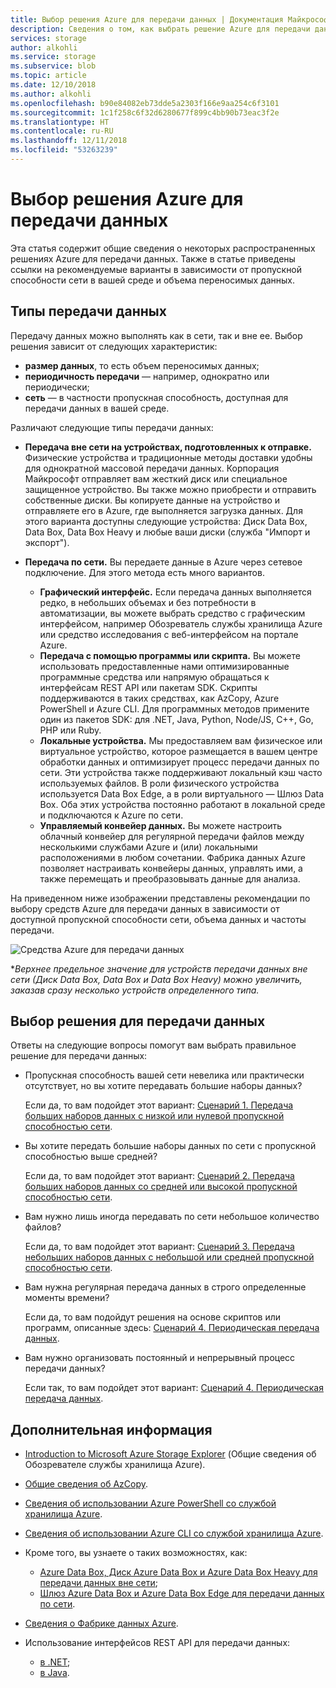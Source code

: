 ```yaml
---
title: Выбор решения Azure для передачи данных | Документация Майкрософт
description: Сведения о том, как выбрать решение Azure для передачи данных, исходя из объема данных и доступной пропускной способности сети в вашей среде
services: storage
author: alkohli
ms.service: storage
ms.subservice: blob
ms.topic: article
ms.date: 12/10/2018
ms.author: alkohli
ms.openlocfilehash: b90e84082eb73dde5a2303f166e9aa254c6f3101
ms.sourcegitcommit: 1c1f258c6f32d6280677f899c4bb90b73eac3f2e
ms.translationtype: HT
ms.contentlocale: ru-RU
ms.lasthandoff: 12/11/2018
ms.locfileid: "53263239"
---
```

# <a name="choose-an-azure-solution-for-data-transfer"></a>Выбор решения Azure для передачи данных

Эта статья содержит общие сведения о некоторых распространенных решениях Azure для передачи данных. Также в статье приведены ссылки на рекомендуемые варианты в зависимости от пропускной способности сети в вашей среде и объема переносимых данных.

## <a name="types-of-data-movement"></a>Типы передачи данных

Передачу данных можно выполнять как в сети, так и вне ее. Выбор решения зависит от следующих характеристик:

- **размер данных**, то есть объем переносимых данных;
- **периодичность передачи** — например, однократно или периодически;
- **сеть** — в частности пропускная способность, доступная для передачи данных в вашей среде.

Различают следующие типы передачи данных:

- **Передача вне сети на устройствах, подготовленных к отправке.** Физические устройства и традиционные методы доставки удобны для однократной массовой передачи данных. Корпорация Майкрософт отправляет вам жесткий диск или специальное защищенное устройство. Вы также можно приобрести и отправить собственные диски. Вы копируете данные на устройство и отправляете его в Azure, где выполняется загрузка данных.  Для этого варианта доступны следующие устройства: Диск Data Box, Data Box, Data Box Heavy и любые ваши диски (служба "Импорт и экспорт").

- **Передача по сети.** Вы передаете данные в Azure через сетевое подключение. Для этого метода есть много вариантов.

    - **Графический интерфейс.** Если передача данных выполняется редко, в небольших объемах и без потребности в автоматизации, вы можете выбрать средство с графическим интерфейсом, например Обозреватель службы хранилища Azure или средство исследования с веб-интерфейсом на портале Azure.
    - **Передача с помощью программы или скрипта.** Вы можете использовать предоставленные нами оптимизированные программные средства или напрямую обращаться к интерфейсам REST API или пакетам SDK. Скрипты поддерживаются в таких средствах, как AzCopy, Azure PowerShell и Azure CLI. Для программных методов примените один из пакетов SDK: для .NET, Java, Python, Node/JS, C++, Go, PHP или Ruby.
    - **Локальные устройства.** Мы предоставляем вам физическое или виртуальное устройство, которое размещается в вашем центре обработки данных и оптимизирует процесс передачи данных по сети. Эти устройства также поддерживают локальный кэш часто используемых файлов. В роли физического устройства используется Data Box Edge, а в роли виртуального — Шлюз Data Box. Оба этих устройства постоянно работают в локальной среде и подключаются к Azure по сети.
    - **Управляемый конвейер данных.** Вы можете настроить облачный конвейер для регулярной передачи файлов между несколькими службами Azure и (или) локальными расположениями в любом сочетании. Фабрика данных Azure позволяет настраивать конвейеры данных, управлять ими, а также перемещать и преобразовывать данные для анализа.

На приведенном ниже изображении представлены рекомендации по выбору средств Azure для передачи данных в зависимости от доступной пропускной способности сети, объема данных и частоты передачи.

![Средства Azure для передачи данных](media/storage-choose-data-transfer-solution/azure-data-transfer-options-3.png)

**Верхнее предельное значение для устройств передачи данных вне сети (Диск Data Box, Data Box и Data Box Heavy) можно увеличить, заказав сразу несколько устройств определенного типа.*

## <a name="selecting-a-data-transfer-solution"></a>Выбор решения для передачи данных

Ответы на следующие вопросы помогут вам выбрать правильное решение для передачи данных:

- Пропускная способность вашей сети невелика или практически отсутствует, но вы хотите передавать большие наборы данных?
  
    Если да, то вам подойдет этот вариант: [Сценарий 1. Передача больших наборов данных с низкой или нулевой пропускной способностью сети](storage-solution-large-dataset-low-network.md).
- Вы хотите передать большие наборы данных по сети с пропускной способностью выше средней?

    Если да, то вам подойдет этот вариант: [Сценарий 2. Передача больших наборов данных со средней или высокой пропускной способностью сети](storage-solution-large-dataset-moderate-high-network.md).
- Вам нужно лишь иногда передавать по сети небольшое количество файлов?

    Если да, то вам подойдет этот вариант: [Сценарий 3. Передача небольших наборов данных с небольшой или средней пропускной способностью сети](storage-solution-small-dataset-low-moderate-network.md).
- Вам нужна регулярная передача данных в строго определенные моменты времени?

    Если да, то вам подойдут решения на основе скриптов или программ, описанные здесь: [Сценарий 4. Периодическая передача данных](storage-solution-periodic-data-transfer.md).
- Вам нужно организовать постоянный и непрерывный процесс передачи данных?

    Если так, то вам подойдет этот вариант: [Сценарий 4. Периодическая передача данных](storage-solution-periodic-data-transfer.md).

## <a name="next-steps"></a>Дополнительная информация

- [Introduction to Microsoft Azure Storage Explorer](https://azure.microsoft.com/resources/videos/introduction-to-microsoft-azure-storage-explorer/) (Общие сведения об Обозревателе службы хранилища Azure).
- [Общие сведения об AzCopy](https://docs.microsoft.com/azure/storage/common/storage-use-azcopy-v10).
- [Сведения об использовании Azure PowerShell со службой хранилища Azure](https://docs.microsoft.com/azure/storage/common/storage-powershell-guide-full).
- [Сведения об использовании Azure CLI со службой хранилища Azure](https://docs.microsoft.com/azure/storage/common/storage-azure-cli).
- Кроме того, вы узнаете о таких возможностях, как:

    - [Azure Data Box, Диск Azure Data Box и Azure Data Box Heavy для передачи данных вне сети](https://docs.microsoft.com/azure/databox/);
    - [Шлюз Azure Data Box и Azure Data Box Edge для передачи данных по сети](https://docs.microsoft.com/azure/databox-online/).
- [Сведения о Фабрике данных Azure](https://docs.microsoft.com/azure/data-factory/copy-activity-overview).
- Использование интерфейсов REST API для передачи данных:

    - [в .NET](https://docs.microsoft.com/dotnet/api/overview/azure/storage);
    - [в Java](https://docs.microsoft.com/java/api/overview/azure/storage/client).
